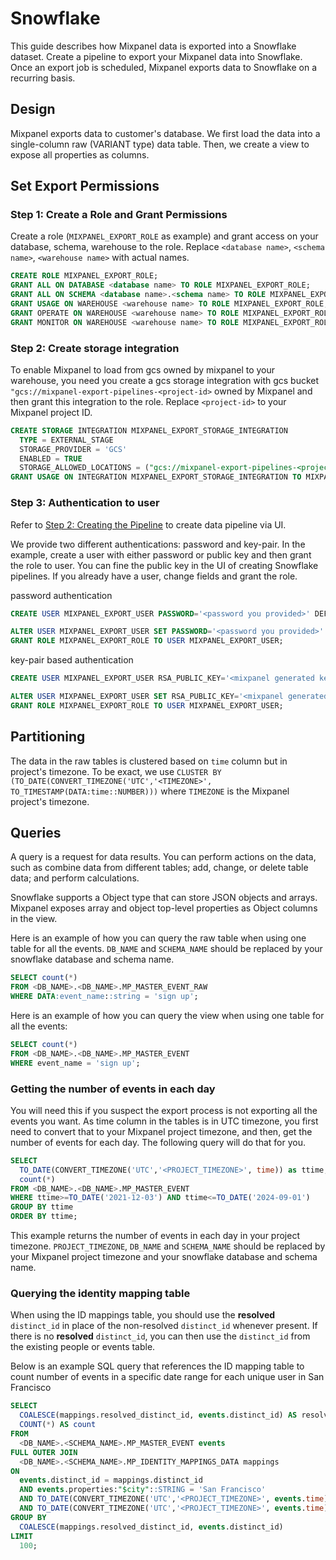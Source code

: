 # Snowflake

This guide describes how Mixpanel data is exported into a Snowflake dataset. Create a pipeline to export your Mixpanel data into Snowflake. Once an export job is scheduled, Mixpanel exports data to Snowflake on a recurring basis.

## Design

Mixpanel exports data to customer's database. We first load the data into a single-column raw (VARIANT type) data table. Then, we create a view to expose all properties as columns.

## Set Export Permissions

### Step 1: Create a Role and Grant Permissions

Create a role (`MIXPANEL_EXPORT_ROLE` as example) and grant access on your database, schema, warehouse to the role. Replace `<database name>`, `<schema name>`, `<warehouse name>` with actual names.

```sql
CREATE ROLE MIXPANEL_EXPORT_ROLE;
GRANT ALL ON DATABASE <database name> TO ROLE MIXPANEL_EXPORT_ROLE;
GRANT ALL ON SCHEMA <database name>.<schema name> TO ROLE MIXPANEL_EXPORT_ROLE;
GRANT USAGE ON WAREHOUSE <warehouse name> TO ROLE MIXPANEL_EXPORT_ROLE;
GRANT OPERATE ON WAREHOUSE <warehouse name> TO ROLE MIXPANEL_EXPORT_ROLE;
GRANT MONITOR ON WAREHOUSE <warehouse name> TO ROLE MIXPANEL_EXPORT_ROLE;
```

### Step 2: Create storage integration

To enable Mixpanel to load from gcs owned by mixpanel to your warehouse, you need you create a gcs storage integration with gcs bucket `"gcs://mixpanel-export-pipelines-<project-id>` owned by Mixpanel and then grant this integration to the role. Replace `<project-id>` to your Mixpanel project ID.

```sql
CREATE STORAGE INTEGRATION MIXPANEL_EXPORT_STORAGE_INTEGRATION
  TYPE = EXTERNAL_STAGE
  STORAGE_PROVIDER = 'GCS'
  ENABLED = TRUE
  STORAGE_ALLOWED_LOCATIONS = ("gcs://mixpanel-export-pipelines-<project-id>");
GRANT USAGE ON INTEGRATION MIXPANEL_EXPORT_STORAGE_INTEGRATION TO MIXPANEL_EXPORT_ROLE;
```

### Step 3: Authentication to user

Refer to [Step 2: Creating the Pipeline](/docs/data-pipelines/#step-2-creating-the-pipeline)
to create data pipeline via UI.

We provide two different authentications: password and key-pair. In the example, create a user with either password or public key and then grant the role to user. You can fine the public key in the UI of creating Snowflake pipelines.
If you already have a user, change fields and grant the role.

password authentication

```sql
CREATE USER MIXPANEL_EXPORT_USER PASSWORD='<password you provided>' DEFAULT_ROLE=MIXPANEL_EXPORT_ROLE;

ALTER USER MIXPANEL_EXPORT_USER SET PASSWORD='<password you provided>'
GRANT ROLE MIXPANEL_EXPORT_ROLE TO USER MIXPANEL_EXPORT_USER;
```

key-pair based authentication

```sql
CREATE USER MIXPANEL_EXPORT_USER RSA_PUBLIC_KEY='<mixpanel generated key>' DEFAULT_ROLE=MIXPANEL_EXPORT_ROLE;

ALTER USER MIXPANEL_EXPORT_USER SET RSA_PUBLIC_KEY='<mixpanel generated key>'
GRANT ROLE MIXPANEL_EXPORT_ROLE TO USER MIXPANEL_EXPORT_USER;
```

## Partitioning

The data in the raw tables is clustered based on `time` column but in project's timezone. To be exact, we use `CLUSTER BY (TO_DATE(CONVERT_TIMEZONE('UTC','<TIMEZONE>', TO_TIMESTAMP(DATA:time::NUMBER)))` where `TIMEZONE` is the Mixpanel project's timezone.

## Queries

A query is a request for data results. You can perform actions on the data, such as combine data from different tables; add, change, or delete table data; and perform calculations.

Snowflake supports a Object type that can store JSON objects and arrays. Mixpanel exposes array and object top-level properties as Object columns in the view.

Here is an example of how you can query the raw table when using one table for all the events. `DB_NAME` and `SCHEMA_NAME` should be replaced by your snowflake database and schema name.

```sql
SELECT count(*)
FROM <DB_NAME>.<DB_NAME>.MP_MASTER_EVENT_RAW
WHERE DATA:event_name::string = 'sign up';
```

Here is an example of how you can query the view when using one table for all the events:

```sql
SELECT count(*)
FROM <DB_NAME>.<DB_NAME>.MP_MASTER_EVENT
WHERE event_name = 'sign up';
```

### Getting the number of events in each day

You will need this if you suspect the export process is not exporting all the events you want. As time column in the tables is in UTC timezone, you first need to convert that to your Mixpanel project timezone, and then, get the number of events for each day. The following query will do that for you.

```sql
SELECT
  TO_DATE(CONVERT_TIMEZONE('UTC','<PROJECT_TIMEZONE>', time)) as ttime,
  count(*)
FROM <DB_NAME>.<DB_NAME>.MP_MASTER_EVENT
WHERE ttime>=TO_DATE('2021-12-03') AND ttime<=TO_DATE('2024-09-01')
GROUP BY ttime
ORDER BY ttime;
```

This example returns the number of events in each day in your project timezone. `PROJECT_TIMEZONE`, `DB_NAME` and `SCHEMA_NAME` should be replaced by your Mixpanel project timezone and your snowflake database and schema name.

### Querying the identity mapping table

When using the ID mappings table, you should use the **resolved** `distinct_id` in place of the non-resolved `distinct_id` whenever present. If there is no **resolved** `distinct_id`, you can then use the `distinct_id` from the existing people or events table.

Below is an example SQL query that references the ID mapping table to count number of events in a specific date range for each unique user in San Francisco

```sql
SELECT
  COALESCE(mappings.resolved_distinct_id, events.distinct_id) AS resolved_distinct_id,
  COUNT(*) AS count
FROM
  <DB_NAME>.<SCHEMA_NAME>.MP_MASTER_EVENT events
FULL OUTER JOIN
  <DB_NAME>.<SCHEMA_NAME>.MP_IDENTITY_MAPPINGS_DATA mappings
ON
  events.distinct_id = mappings.distinct_id
  AND events.properties:"$city"::STRING = 'San Francisco'
  AND TO_DATE(CONVERT_TIMEZONE('UTC','<PROJECT_TIMEZONE>', events.time)) >= TO_DATE('2020-04-01')
  AND TO_DATE(CONVERT_TIMEZONE('UTC','<PROJECT_TIMEZONE>', events.time)) <= TO_DATE('2024-09-01')
GROUP BY
  COALESCE(mappings.resolved_distinct_id, events.distinct_id)
LIMIT
  100;
```
